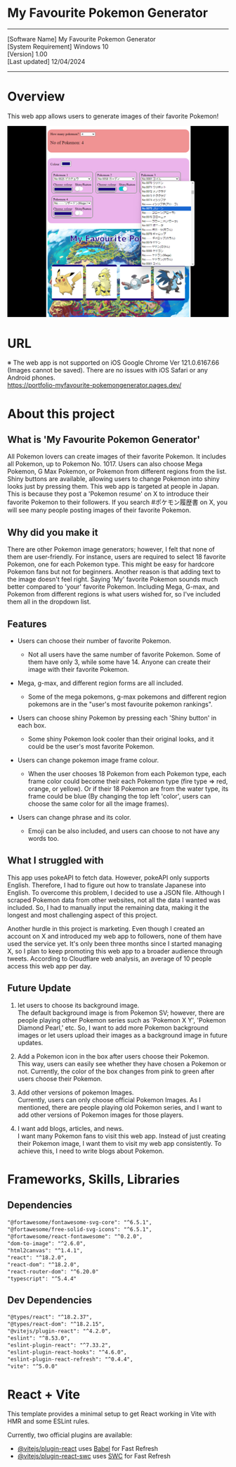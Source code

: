 # My Favourite Pokemon Generator  

----------------------------------------

[Software Name] My Favourite Pokemon Generator   
[System Requirement] Windows 10  
[Version] 1.00  
[Last updated] 12/04/2024                                           

----------------------------------------

# Overview

This web app allows users to generate images of their favorite Pokemon!

![MyFavouritePokemonGenerator Image 1](images/MyFavouritePokemonGenerator01.png)

# URL
※ The web app is not supported on iOS Google Chrome Ver 121.0.6167.66 (Images cannot be saved). There are no issues with iOS Safari or any Android phones.  
https://portfolio-myfavourite-pokemongenerator.pages.dev/

# About this project
## What is 'My Favourite Pokemon Generator'
All Pokemon lovers can create images of their favorite Pokemon. It includes all Pokemon, up to Pokemon No. 1017. Users can also choose Mega Pokemon, G Max Pokemon, or Pokemon from different regions from the list. Shiny buttons are available, allowing users to change Pokemon into shiny looks just by pressing them. This web app is targeted at people in Japan. This is because they post a 'Pokemon resume' on X to introduce their favorite Pokemon to their followers. If you search #ポケモン履歴書 on X, you will see many people posting images of their favorite Pokemon.

## Why did you make it
There are other Pokemon image generators; however, I felt that none of them are user-friendly. For instance, users are required to select 18 favorite Pokemon, one for each Pokemon type. This might be easy for hardcore Pokemon fans but not for beginners. Another reason is that adding text to the image doesn't feel right. Saying 'My' favorite Pokemon sounds much better compared to 'your' favorite Pokemon. Including Mega, G-max, and Pokemon from different regions is what users wished for, so I've included them all in the dropdown list.
  
## Features
* Users can choose their number of favorite Pokemon.
  * Not all users have the same number of favorite Pokemon. Some of them have only 3, while some have 14. Anyone can create their image with their favorite Pokemon.

* Mega, g-max, and different region forms are all included.
  * Some of the mega pokemons, g-max pokemons and different region pokemons are in the "user's most favourite pokemon rankings". 

* Users can choose shiny Pokemon by pressing each 'Shiny button' in each box.
  * Some shiny Pokemon look cooler than their original looks, and it could be the user's most favorite Pokemon.

* Users can change pokemon image frame colour.  
  * When the user chooses 18 Pokemon from each Pokemon type, each frame color could become their each Pokemon type (fire type => red, orange, or yellow). Or if their 18 Pokemon are from the water type, its frame could be blue (By changing the top left 'color', users can choose the same color for all the image frames).

* Users can change phrase and its color.  
  * Emoji can be also included, and users can choose to not have any words too.
  
## What I struggled with
This app uses pokeAPI to fetch data. However, pokeAPI only supports English. Therefore, I had to figure out how to translate Japanese into English. To overcome this problem, I decided to use a JSON file. Although I scraped Pokemon data from other websites, not all the data I wanted was included. So, I had to manually input the remaining data, making it the longest and most challenging aspect of this project.

Another hurdle in this project is marketing. Even though I created an account on X and introduced my web app to followers, none of them have used the service yet. It's only been three months since I started managing X, so I plan to keep promoting this web app to a broader audience through tweets. According to Cloudflare web analysis, an average of 10 people access this web app per day.

## Future Update
1. let users to choose its background image.  
The default background image is from Pokemon SV; however, there are people playing other Pokemon series such as 'Pokemon X Y', 'Pokemon Diamond Pearl,' etc. So, I want to add more Pokemon background images or let users upload their images as a background image in future updates.

1. Add a Pokemon icon in the box after users choose their Pokemon.  
This way, users can easily see whether they have chosen a Pokemon or not. Currently, the color of the box changes from pink to green after users choose their Pokemon.

1. Add other versions of pokemon Images.  
Currently, users can only choose official Pokemon Images. As I mentioned, there are people playing old Pokemon series, and I want to add other versions of Pokemon images for those players.

1. I want add blogs, articles, and news.  
I want many Pokemon fans to visit this web app. Instead of just creating their Pokemon image, I want them to visit my web app consistently. To achieve this, I need to write blogs about Pokemon.


# Frameworks, Skills, Libraries
## Dependencies
    "@fortawesome/fontawesome-svg-core": "^6.5.1",
    "@fortawesome/free-solid-svg-icons": "^6.5.1",
    "@fortawesome/react-fontawesome": "^0.2.0",
    "dom-to-image": "^2.6.0",
    "html2canvas": "^1.4.1",
    "react": "^18.2.0",
    "react-dom": "^18.2.0",
    "react-router-dom": "^6.20.0"
    "typescript": "^5.4.4"
## Dev Dependencies
    "@types/react": "^18.2.37",
    "@types/react-dom": "^18.2.15",
    "@vitejs/plugin-react": "^4.2.0",
    "eslint": "^8.53.0",
    "eslint-plugin-react": "^7.33.2",
    "eslint-plugin-react-hooks": "^4.6.0",
    "eslint-plugin-react-refresh": "^0.4.4",
    "vite": "^5.0.0"

# React + Vite

This template provides a minimal setup to get React working in Vite with HMR and some ESLint rules.

Currently, two official plugins are available:

- [@vitejs/plugin-react](https://github.com/vitejs/vite-plugin-react/blob/main/packages/plugin-react/README.md) uses [Babel](https://babeljs.io/) for Fast Refresh
- [@vitejs/plugin-react-swc](https://github.com/vitejs/vite-plugin-react-swc) uses [SWC](https://swc.rs/) for Fast Refresh

